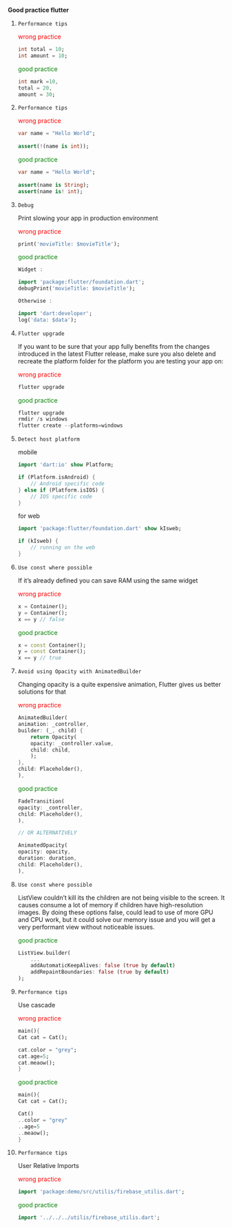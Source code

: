 **Good practice flutter**

1.  ``Performance tips``

    <span style="color:red">wrong practice</span>

    ```dart int mark = 10;
    int total = 10;
    int amount = 10;
    ```
    <span style="color:green">good practice</span>
    ```dart 
    int mark =10,
    total = 20,
    amount = 30;
    ````
2.  ``Performance tips``

    <span style="color:red">wrong practice</span>
    ```dart
    var name = "Hello World";
  
    assert(!(name is int));
    ```
    <span style="color:green">good practice</span>
    ```dart
    var name = "Hello World";
  
    assert(name is String); 
    assert(name is! int); 
    ```
3. ``Debug``

    Print slowing your app in production environment

    <span style="color:red">wrong practice</span>
    ```dart
    print('movieTitle: $movieTitle');
    ```
    <span style="color:green">good practice</span>
    ```dart
    Widget :

    import 'package:flutter/foundation.dart';
    debugPrint('movieTitle: $movieTitle');

    Otherwise :

    import 'dart:developer';
    log('data: $data');
    ```

4. ``Flutter upgrade``

    If you want to be sure that your app fully benefits from the changes introduced in the latest Flutter release, make sure you also delete and recreate the platform folder for the platform you are testing your app on: 

    <span style="color:red">wrong practice</span>
    ```dart
    flutter upgrade
    ```
    <span style="color:green">good practice</span>
    ```dart
    flutter upgrade
    rmdir /s windows
    flutter create --platforms=windows
    ```

5. ``Detect host platform``

    mobile
    ```dart
    import 'dart:io' show Platform;

    if (Platform.isAndroid) {
        // Android specific code
    } else if (Platform.isIOS) {
        // IOS specific code
    }
    ```
    for web
    ```dart
    import 'package:flutter/foundation.dart' show kIsweb;

    if (kIsweb) {
        // running on the web
    }
    ```

6. ``Use const where possible``

    If it’s already defined you can save RAM using the same widget

    <span style="color:red">wrong practice</span>
    ```dart
    x = Container();
    y = Container();
    x == y // false
    ```
    <span style="color:green">good practice</span>
    ```dart
    x = const Container();
    y = const Container();
    x == y // true
    ```
7. ``Avoid using Opacity with AnimatedBuilder``

    Changing opacity is a quite expensive animation, Flutter gives us better solutions for that

    <span style="color:red">wrong practice</span>
    ```dart
    AnimatedBuilder(
    animation: _controller,
    builder: (_, child) {
        return Opacity(
        opacity: _controller.value,
        child: child,
        );
    },
    child: Placeholder(), 
    ),
    ```
    <span style="color:green">good practice</span>
    ```dart
    FadeTransition(
    opacity: _controller,
    child: Placeholder(),
    ),

    // OR ALTERNATIVELY

    AnimatedOpacity(
   opacity: opacity,
   duration: duration,
   child: Placeholder(),
    ),
    ```
8. ``Use const where possible``

    ListView couldn’t kill its the children are not being visible to the screen. It causes consume a lot of memory if children have high-resolution images.
    By doing these options false, could lead to use of more GPU and CPU work, but it could solve our memory issue and you will get a very performant view without noticeable issues.

    <span style="color:green">good practice</span>
    ```dart
    ListView.builder(
        ...
        addAutomaticKeepAlives: false (true by default)
        addRepaintBoundaries: false (true by default)
    );
    ```

9. ``Performance tips``

    Use cascade

    <span style="color:red">wrong practice</span>
    ```dart
    main(){
    Cat cat = Cat();

    cat.color = "grey";
    cat.age=5;
    cat.meaow();
    }
    ```
    <span style="color:green">good practice</span>
    ```dart
    main(){
    Cat cat = Cat();

    Cat()
    ..color = "grey"
    ..age=5
    ..meaow();
    }
    ```
10. ``Performance tips``

    User Relative Imports

    <span style="color:red">wrong practice</span>
    ```dart
    import 'package:demo/src/utilis/firebase_utilis.dart';
    ```
    <span style="color:green">good practice</span>
    ```dart
    import '../../../utilis/firebase_utilis.dart';
    ```
